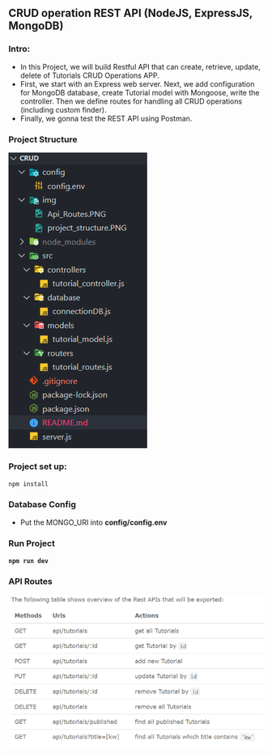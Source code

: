 ## CRUD operation REST API (NodeJS, ExpressJS, MongoDB)

### Intro:

- In this Project, we will build Restful API that can create, retrieve, update, delete of Tutorials CRUD Operations APP.
- First, we start with an Express web server. Next, we add configuration for MongoDB database, create Tutorial model with Mongoose, write the controller. Then we define routes for handling all CRUD operations (including custom finder).
- Finally, we gonna test the REST API using Postman.

### Project Structure

![Project_Structure](img/project_structure.PNG)

### Project set up:

```
npm install
```

### Database Config

- Put the MONGO_URI into <b>config/config.env<b>

### Run Project

```
npm run dev
```

### API Routes

![API_ROUTES](img/Api_Routes.PNG)
